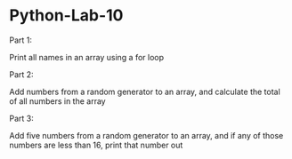# Python-Lab-10

Part 1:

Print all names in an array using a for loop

Part 2:

Add numbers from a random generator to an array, and calculate the total of all numbers in the array

Part 3:

Add five numbers from a random generator to an array, and if any of those numbers are less than 16, print that number out
